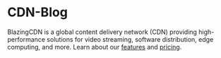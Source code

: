 # CDN-Blog
BlazingCDN is a global content delivery network (CDN) providing high-performance solutions for video streaming, software distribution, edge computing, and more. Learn about our [features](https://blazingcdn.com/features/) and [pricing](https://blazingcdn.com/pricing/).
